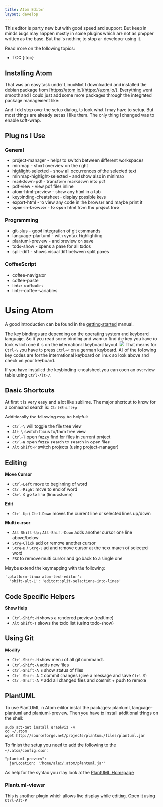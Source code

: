 ```yaml
---
title: Atom Editor
layout: develop
---
```


This editor is partly new but with good speed and support. But keep in minds bugs
may happen mostly in some plugins which are not as propper written as the base.
But that's nothing to stop an developer using it.

Read more on the following topics:

* TOC
{:toc}


Installing Atom
--------------------------------------------------------------------------------
That was an easy task under LinuxMint I downloaded and installed the debian package
from [https://atom.io/](https://atom.io/). Everything went smooth and I could just
add some more packages through the integrated package management like:

And I did step over the setup dialog, to look what I may have to setup. But most
things are already set as I like them.
The only thing I changed was to enable soft-wrap.


Plugins I Use
--------------------------------------------------------------------------------

### General

- project-manager - helps to switch between different workspaces
- minimap - short overview on the right
- highlight-selected - show all occurrences of the selected text
- minimap-highlight-selected - and show also in minimap
- markdown-pdf - transform markdown into pdf
- pdf-view - view pdf files inline
- atom-html-preview - show any html in a tab
- keybinding-cheatsheet - display possible keys
- export-html - to view any code in the browser and maybe print it
- open-in-browser - to open html from the project tree

### Programming

- git-plus - good integration of git commands
- language-plantuml - with syntax highlighting
- plantuml-preview - and preview on save
- todo-show - opens a pane for all todos
- split-diff - shows visual diff between split panes

### CoffeeScript

- coffee-navigator
- coffee-paste
- linter-coffeelint
- linter-coffee-variables


Using Atom
================================================================================
A good introduction can be found in the
[getting-started](https://atom.io/docs/latest/getting-started-atom-basics) manual.

The key bindings are depending on the operating system and keyboard language.
So if you read some binding and want to find the key you have to look which one
it is on the international keyboard layout.
![](https://upload.wikimedia.org/wikipedia/commons/thumb/d/da/KB_United_Kingdom.svg/900px-KB_United_Kingdom.svg.png)
That means for `Ctrl-\` you have to press `Ctrl+<` on a german keyboard. All of the following key codes are for the international keyboard on linux so look above and check on your keyboard.

If you have installed the keybinding-cheatsheet you can open an overview table using `Ctrl-Alt-/`.


Basic Shortcuts
--------------------------------------------------------------------------------
At first it is very easy and a lot like sublime. The major shortcut to know for
a command search is: `Ctrl+Shift+p`

Additionally the following may be helpful:

- `Ctrl-\` will toggle the file tree view
- `Alt-\` switch focus to/from tree view
- `Ctrl-T` open fuzzy find for files in current project
- `Ctrl-B` open fuzzy search to search in open files
- `Alt-Shift-P` switch projects (using project-manager)


Editing
--------------------------------------------------------------------------------
**Move Cursor**

- `Ctrl-Left` move to beginning of word
- `Ctrl-Right` move to end of word
- `Ctrl-G` go to line (line:column)

**Edit**

- `Ctrl-Up` / `Ctrl-Down` moves the current line or selected lines up/down

**Multi cursor**

- `Alt-Shift-Up` / `Alt-Shift-Down` adds another cursor one line above/below
- `Strg-Click` add or remove another cursor
- `Strg-D` / `Strg-U` ad and remove cursor at the next match of selected word
- `ESC` to remove multi cursor and go back to a single one

Maybe extend the keymapping with the following:

    '.platform-linux atom-text-editor':
      'shift-alt-L': 'editor:split-selections-into-lines'


Code Specific Helpers
--------------------------------------------------------------------------------
**Show Help**

- `Ctrl-Shift-M` shows a rendered preview (realtime)
- `Alt-Shift-T` shows the todo list (using todo-show)


Using Git
--------------------------------------------------------------------------------

**Modify**

- `Ctrl-Shift-H` show menu of all git commands
- `Ctrl-Shift-A` adds new files
- `Ctrl-Shift-A S` show status of files
- `Ctrl-Shift-A C` commit changes (give a message and save `Ctrl-S`)
- `Ctrl-Shift-A P` add all changed files and commit + push to remote


PlantUML
--------------------------------------------------------------------------------
To use PlantUML in Atom editor install the packages: plantuml, language-plantuml
and plantuml-preview. Then you have to install additional things on the shell:

    sudo apt-get install graphviz -y
    cd ~/.atom
    wget http://sourceforge.net/projects/plantuml/files/plantuml.jar

To finish the setup you need to add the following to the `~/.atom/config.cson`:

    "plantuml-preview":
      jarLocation: '/home/alex/.atom/plantuml.jar'

As help for the syntax you may look at the
[PlantUML Homepage](http://plantuml.com/sequence.html)

### Plantuml-viewer

This is another plugin which allows live display while editing. Open it using `Ctrl-Alt-P`
